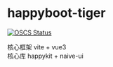 # happyboot-tiger

[![OSCS Status](https://www.oscs1024.com/platform/badge/pumelotea/happyboot-tiger.svg?size=small)](https://www.oscs1024.com/project/pumelotea/happyboot-tiger?ref=badge_small)

核心框架 vite + vue3  
核心库 happykit + naive-ui

